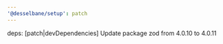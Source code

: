 ```yaml
---
'@desselbane/setup': patch
---
```


deps: [patch|devDependencies] Update package zod from 4.0.10 to 4.0.11
